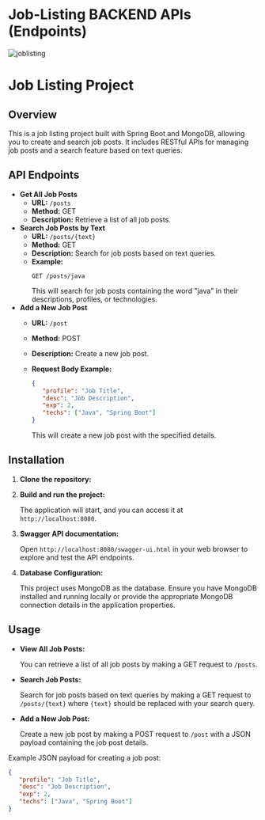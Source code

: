# Job-Listing BACKEND APIs (Endpoints)
![joblisting](https://github.com/JoseSagwe/Job-Listing-Spring-Project/assets/110198843/0c3f6aae-2ccb-41f7-88f5-075721c0763c)
# Job Listing Project

## Overview

This is a job listing project built with Spring Boot and MongoDB, allowing you to create and search job posts. It includes RESTful APIs for managing job posts and a search feature based on text queries.
## API Endpoints

- **Get All Job Posts**
  - **URL:** `/posts`
  - **Method:** GET
  - **Description:** Retrieve a list of all job posts.
- **Search Job Posts by Text**
  - **URL:** `/posts/{text}`
  - **Method:** GET
  - **Description:** Search for job posts based on text queries.
  - **Example:**
    ```
    GET /posts/java
    ```
    This will search for job posts containing the word "java" in their descriptions, profiles, or technologies.
- **Add a New Job Post**
  - **URL:** `/post`
  - **Method:** POST
  - **Description:** Create a new job post.

  - **Request Body Example:**
    ```json
    {
       "profile": "Job Title",
       "desc": "Job Description",
       "exp": 2,
       "techs": ["Java", "Spring Boot"]
    }
    ```
 
    
    This will create a new job post with the specified details.

## Installation

1. **Clone the repository:**

2. **Build and run the project:**

   The application will start, and you can access it at `http://localhost:8080`.

3. **Swagger API documentation:**

   Open `http://localhost:8080/swagger-ui.html` in your web browser to explore and test the API endpoints.

4. **Database Configuration:**

   This project uses MongoDB as the database. Ensure you have MongoDB installed and running locally or provide the appropriate MongoDB connection details in the application properties.
## Usage

- **View All Job Posts:**

  You can retrieve a list of all job posts by making a GET request to `/posts`.

- **Search Job Posts:**

  Search for job posts based on text queries by making a GET request to `/posts/{text}` where `{text}` should be replaced with your search query.

- **Add a New Job Post:**

  Create a new job post by making a POST request to `/post` with a JSON payload containing the job post details.

Example JSON payload for creating a job post:
```json
{
   "profile": "Job Title",
   "desc": "Job Description",
   "exp": 2,
   "techs": ["Java", "Spring Boot"]
}
```

